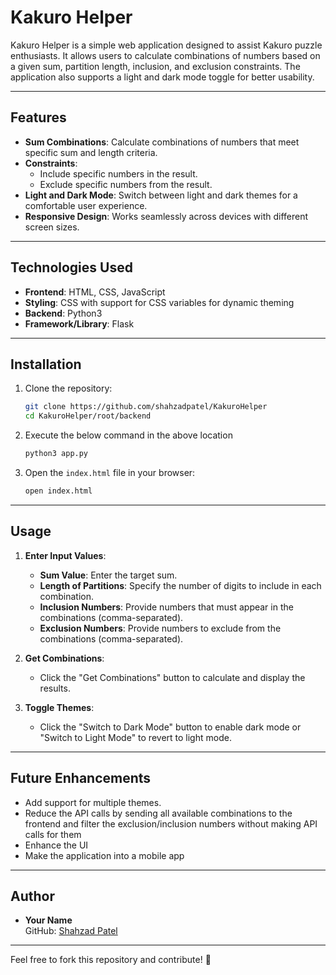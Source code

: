 # Kakuro Helper

Kakuro Helper is a simple web application designed to assist Kakuro puzzle enthusiasts. It allows users to calculate combinations of numbers based on a given sum, partition length, inclusion, and exclusion constraints. The application also supports a light and dark mode toggle for better usability.

---

## Features

- **Sum Combinations**: Calculate combinations of numbers that meet specific sum and length criteria.
- **Constraints**:
  - Include specific numbers in the result.
  - Exclude specific numbers from the result.
- **Light and Dark Mode**: Switch between light and dark themes for a comfortable user experience.
- **Responsive Design**: Works seamlessly across devices with different screen sizes.

---

## Technologies Used

- **Frontend**: HTML, CSS, JavaScript
- **Styling**: CSS with support for CSS variables for dynamic theming
- **Backend**: Python3
- **Framework/Library**: Flask

---

## Installation

1. Clone the repository:
   ```bash
   git clone https://github.com/shahzadpatel/KakuroHelper
   cd KakuroHelper/root/backend
   ```
2. Execute the below command in the above location
   ```bash
   python3 app.py
   ```

2. Open the `index.html` file in your browser:
   ```bash
   open index.html
   ```

---

## Usage

1. **Enter Input Values**:
   - **Sum Value**: Enter the target sum.
   - **Length of Partitions**: Specify the number of digits to include in each combination.
   - **Inclusion Numbers**: Provide numbers that must appear in the combinations (comma-separated).
   - **Exclusion Numbers**: Provide numbers to exclude from the combinations (comma-separated).

2. **Get Combinations**:
   - Click the "Get Combinations" button to calculate and display the results.

3. **Toggle Themes**:
   - Click the "Switch to Dark Mode" button to enable dark mode or "Switch to Light Mode" to revert to light mode.

---

## Future Enhancements

- Add support for multiple themes.
- Reduce the API calls by sending all available combinations to the frontend and filter the exclusion/inclusion numbers without making API calls for them
- Enhance the UI
- Make the application into a mobile app

---

## Author

- **Your Name**  
  GitHub: [Shahzad Patel](https://github.com/shahzadpatel)

---

Feel free to fork this repository and contribute! 🎉
